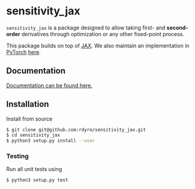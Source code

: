 # sensitivity_jax

``sensitivity_jax`` is a package designed to allow taking first- and
**second-order** derivatives through optimization or any other fixed-point
process.

This package builds on top of [JAX](https://github.com/google/jax). We also
maintain an implementation in [PyTorch](https://pytorch.org/)
[here](https://rdyro.github.io/sensitivity_torch/).

## Documentation

[Documentation can be found here.](https://rdyro.github.io/sensitivity_jax/)

## Installation

Install from source
```bash
$ git clone git@github.com:rdyro/sensitivity_jax.git
$ cd sensitivity_jax
$ python3 setup.py install --user
```

### Testing

Run all unit tests using
```bash
$ python3 setup.py test
```
